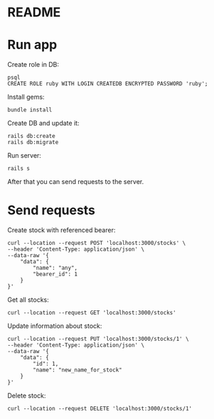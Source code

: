 # README

# Run app

Create role in DB:
```
psql
CREATE ROLE ruby WITH LOGIN CREATEDB ENCRYPTED PASSWORD 'ruby';
```

Install gems:

```
bundle install
```

Create DB and update it:

```
rails db:create
rails db:migrate
```

Run server:
```
rails s
```

After that you can send requests to the server.



# Send requests

Create stock with referenced bearer:
```
curl --location --request POST 'localhost:3000/stocks' \
--header 'Content-Type: application/json' \
--data-raw '{
    "data": {
        "name": "any",
        "bearer_id": 1
    }
}'
```

Get all stocks:
```
curl --location --request GET 'localhost:3000/stocks'
```

Update information about stock:
```
curl --location --request PUT 'localhost:3000/stocks/1' \
--header 'Content-Type: application/json' \
--data-raw '{
    "data": {
        "id": 1,
        "name": "new_name_for_stock"
    }
}'
```

Delete stock:
```
curl --location --request DELETE 'localhost:3000/stocks/1'
```